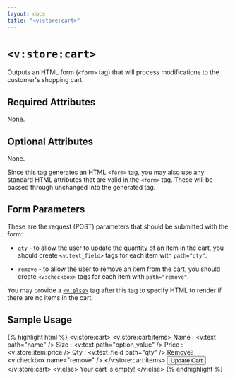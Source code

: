 ```yaml
---
layout: docs
title: "<v:store:cart>"
---
```


# `<v:store:cart>`

Outputs an HTML form (`<form>` tag) that will process modifications to
the customer's shopping cart.

## Required Attributes

None.

## Optional Attributes

None.

Since this tag generates an HTML `<form>` tag, you may also use any
standard HTML attributes that are valid in the `<form>` tag. These will
be passed through unchanged into the generated tag.

## Form Parameters

These are the request (POST) parameters that should be submitted with
the form:

-   `qty` - to allow the user to update the quantity of an item in the
    cart, you should create `<v:text_field>` tags for each item with
    `path="qty"`.

-   `remove` - to allow the user to remove an item from the cart, you
    should create `<v:checkbox>` tags for each item with
    `path="remove"`.

You may provide a [`<v:else>`](/v_else/) tag after this tag to specify
HTML to render if there are no items in the cart.

## Sample Usage

{% highlight html %}
<v:store:cart>
 <v:store:cart:items>
  Name  : <v:text path="name" />
  Size  : <v:text path="option_value" />
  Price : <v:store:item:price />
  Qty   : <v:text_field path="qty" />
  Remove? <v:checkbox name="remove" />
 </v:store:cart:items>
 <input type="submit" value="Update Cart" />
</v:store:cart>
<v:else>
 Your cart is empty!
</v:else>
{% endhighlight %}
